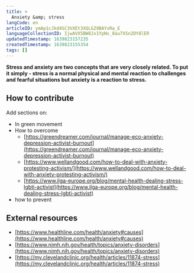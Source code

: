 ```yaml
---
title: >
  Anxiety &amp; stress
langCode: en
articleID: ymAp1cJkd4SC3VXEt3XQLGZ9BAYxRa_E
languageCollectionID: IjwAVX5BW8Jx1YpNv_8au7XSn2DY8lER
updatedTimestamp: 1639823157235
createdTimestamp: 1639823155354
tags: []
---
```


**Stress and anxiety are two concepts that are very closely related. To put it simply - stress is a normal physical and mental reaction to challenges and fearful situations but anxiety is a reaction to stress.**

## **How to contribute**

Add sections on:

-   In green movement
-   How to overcome
    -   [https://greendreamer.com/journal/manage-eco-anxiety-depression-activist-burnout](https://greendreamer.com/journal/manage-eco-anxiety-depression-activist-burnout)
    -   [https://www.wellandgood.com/how-to-deal-with-anxiety-protesting-activism/](https://www.wellandgood.com/how-to-deal-with-anxiety-protesting-activism/)
    -   [https://www.ilga-europe.org/blog/mental-health-dealing-stress-lgbti-activist](https://www.ilga-europe.org/blog/mental-health-dealing-stress-lgbti-activist)
-   how to prevent

## External resources

-   [https://www.healthline.com/health/anxiety#causes](https://www.healthline.com/health/anxiety#causes)
-   [https://www.nimh.nih.gov/health/topics/anxiety-disorders](https://www.nimh.nih.gov/health/topics/anxiety-disorders)
-   [https://my.clevelandclinic.org/health/articles/11874-stress](https://my.clevelandclinic.org/health/articles/11874-stress)
